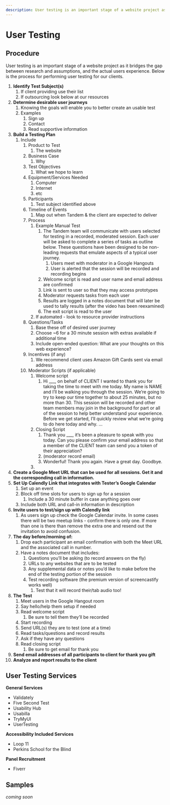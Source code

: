```yaml
---
description: User testing is an important stage of a website project as it bridges the gap between research and assumptions, and the actual users experience. 
---
```

User Testing
=================

Procedure 
-----------------------------------

User testing is an important stage of a website project as it bridges the gap between research and assumptions, and the actual users experience. Below is the process for performing user testing for our clients.

<ol>
<li>
<strong>Identify Test Subject(s)</strong>
<ol><li>
If client providing use their list
</li><li>If outsourcing look below at our resources</li></ol></li><li>
<strong>Determine desirable user journeys</strong><ol>
<li>Knowing the goals will enable you to better create an usable test
</LI><LI>Examples<ol><li>
Sign up </li><li>
Contact</li><li>
Read supportive information</li></ol></li></ol></li>
<li>
<strong>Build a Testing Plan</strong><ol><li>
Include<ol><li>
Product to Test<ol><li>
The website</li></ol></li><li>
Business Case<ol><li>
Why</li></ol></li><li>
Test Objectives<ol><li>
What we hope to learn</li></ol></li><li>
Equipment/Services Needed<ol><li>
Computer</li><li>
Internet</li><li>
etc</li></ol></li><li>
Participants<ol><li>
Test subject identified above</li></ol></li><li>
Timeline of Events<ol><li>
Map out when Tandem & the client are expected to deliver</li></ol></li><li>
Process<ol><li>
Example Manual Test<ol><li>
The Tandem team will communicate with users selected for testing in a recorded, moderated session. Each user will be asked to complete a series of tasks as outline below. These questions have been designed to be non-leading requests that emulate aspects of a typical user journey.<ol><li>
Users meet with moderator in a Google Hangouts</li><li>
User is alerted that the session will be recorded and recording begins</li></ol></li><li>
Welcome script is read and user name and email address are confirmed</li><li>
Link is sent to user so that they may access prototypes</li><li>
Moderator requests tasks from each user </li><li>
Results are logged in a notes document that will later be used to tally results (after the video has been reexamined)</li><li>
The exit script is read to the user</li></ol></li><li>
If automated - look to resource provider instructions</li></ol><li>
Questions/Tasks <ol><li>
Base these off of desired user journey</li><li>
Choose ~6 for a 30 minute session with extras available if additional time</li><li>
Include open-ended question: What are your thoughts on this web experience?</li></ol><li>
Incentives (if any)<ol><li>
We recommend client uses Amazon Gift Cards sent via email address</li></ol><li>
Moderator Scripts (if applicable)<ol><li>
Welcome script<ol><li>
Hi ___, on behalf of CLIENT I wanted to thank you for taking the time to meet with me today. My name is NAME and I’ll be walking you through the session. We’re going to try to keep our time together to about 25 minutes, but no more than 30. This session will be recorded and other team members may join in the background for part or all of the session to help better understand your experience. 
<br>
Before we get started, I’ll quickly review what we’re going to do here today and why. …</li></ol><li>
Closing Script<ol><li>
Thank you ___, it’s been a pleasure to speak with you today. Can you please confirm your email address so that a member of the CLIENT team can send you a token of their appreciation?</li><li>
(moderator record email)</li><li>
Wonderful! Thank you again. Have a great day. Goodbye.</li></ol><li></ol></li></ol></li></ol></li><li>
<strong>Create a Google Meet URL that can be used for all sessions. Get it and the corresponding call in information.</strong></li><li>
<strong>Set Up Calendly Link that integrates with Tester’s Google Calendar</strong><ol><li>
Set up an event</li><li>
Block off time slots for users to sign up for a session<ol><li>
Include a 30 minute buffer in case anything goes over</li></ol></li><li>
  Include both URL and call-in information in description</li></ol></li><li>
<strong>Invite users to test/sign up with Calendly link</strong><ol><li>
As users sign up check the Google Calendar invite. In some cases there will be two meetup links - confirm there is only one. If more than one is there than remove the extra one and resend out the invitation to avoid confusion. </li></ol></li><li>
<strong>The day before/morning of:</strong><ol><li>
Drop each participant an email confirmation with both the Meet URL and the associated call in number. </li><li>
Have a notes document that includes:<ol><li>
Questions you’ll be asking (to record answers on the fly)</li><li>
URLs to any websites that are to be tested</li><li>
Any supplemental data or notes you’d like to make before the end of the testing portion of the session</li><li>
Test recording software (the premium version of screencastify works well)<ol><li>
Test that it will record their/tab audio too! </li></ol></li></ol></li></ol></li><li>
<strong>The Test</strong><ol><li>
Meet users in the Google Hangout room</li><li>
Say hello/help them setup if needed</li><li>
Read welcome script<ol><li>
Be sure to tell them they’ll be recorded</li></ol></li><li>
Start recording</li><li>
Send URL(s) they are to test (one at a time)</li><li>
Read tasks/questions and record results</li><li>
Ask if they have any questions</li><li>
Read closing script<ol><li>
Be sure to get email for thank you </li></ol></li></ol></li><li>
<strong>Send email addresses of all participants to client for thank you gift</strong></li><li>
<strong>Analyze and report results to the client</strong></li></ol>


User Testing Services
-----------------------------------
<strong>General Services</strong><ul><li>
Validately</li><li>
Five Second Test</li><li>
Usability Hub</li><li>
Usabilla</li><li>
TryMyUI</li><li>
UserTesting</li></ul>

<strong>Accessibility Included Services</strong><ul><li>
Loop 11</li><li>
Perkins School for the Blind</li></ul>

<strong>Panel Recruitment</strong><ul><li>
Fiverr</li></ul>


Samples
-----------------------------------
<em>coming soon</em>
